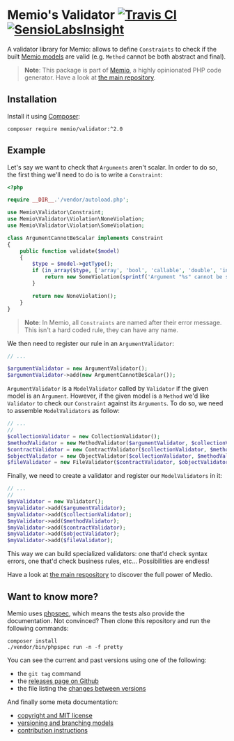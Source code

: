 # Memio's Validator [![Travis CI](https://travis-ci.org/memio/validator.png)](https://travis-ci.org/memio/validator) [![SensioLabsInsight](https://insight.sensiolabs.com/projects/e5794d5b-5305-4569-bc9b-caeecf9ae982/mini.png)](https://insight.sensiolabs.com/projects/e5794d5b-5305-4569-bc9b-caeecf9ae982)

A validator library for Memio: allows to define `Constraints` to check if the built
[Memio models](http://github.com/memio/model) are valid
(e.g. `Method` cannot be both abstract and final).

> **Note**: This package is part of [Memio](http://memio.github.io/memio), a highly opinionated PHP code generator.
> Have a look at [the main repository](http://github.com/memio/memio).

## Installation

Install it using [Composer](https://getcomposer.org/download):

    composer require memio/validator:^2.0

## Example

Let's say we want to check that `Arguments` aren't scalar. In order to do so,
the first thing we'll need to do is to write a `Constraint`:

```php
<?php

require __DIR__.'/vendor/autoload.php';

use Memio\Validator\Constraint;
use Memio\Validator\Violation\NoneViolation;
use Memio\Validator\Violation\SomeViolation;

class ArgumentCannotBeScalar implements Constraint
{
    public function validate($model)
    {
        $type = $model->getType();
        if (in_array($type, ['array', 'bool', 'callable', 'double', 'int', 'mixed', 'null', 'resource', 'string'], true)) {
            return new SomeViolation(sprintf('Argument "%s" cannot be scalar', $model->getName()));
        }

        return new NoneViolation();
    }
}
```

> **Note**: In Memio, all `Constraints` are named after their error message.
> This isn't a hard coded rule, they can have any name.

We then need to register our rule in an `ArgumentValidator`:

```php
// ...

$argumentValidator = new ArgumentValidator();
$argumentValidator->add(new ArgumentCannotBeScalar());
```

`ArgumentValidator` is a `ModelValidator` called by `Validator` if the given model
is an `Argument`. However, if the given model is a `Method` we'd like `Validator`
to check our `Constraint` against its `Arguments`. To do so, we need to assemble
`ModelValidators` as follow:

```php
// ...
//
$collectionValidator = new CollectionValidator();
$methodValidator = new MethodValidator($argumentValidator, $collectionValidator);
$contractValidator = new ContractValidator($collectionValidator, $methodValidator);
$objectValidator = new ObjectValidator($collectionValidator, $methodValidator);
$fileValidator = new FileValidator($contractValidator, $objectValidator);
```

Finally, we need to create a validator and register our `ModelValidators` in it:

```php
// ...
//
$myValidator = new Validator();
$myValidator->add($argumentValidator);
$myValidator->add($collectionValidator);
$myValidator->add($methodValidator);
$myValidator->add($contractValidator);
$myValidator->add($objectValidator);
$myValidator->add($fileValidator);
```

This way we can build specialized validators: one that'd check syntax errors, one that'd
check business rules, etc... Possibilities are endless!

Have a look at [the main respository](http://github.com/memio/memio) to discover the full power of Medio.

## Want to know more?

Memio uses [phpspec](http://phpspec.net/), which means the tests also provide the documentation.
Not convinced? Then clone this repository and run the following commands:

    composer install
    ./vendor/bin/phpspec run -n -f pretty

You can see the current and past versions using one of the following:

* the `git tag` command
* the [releases page on Github](https://github.com/memio/memio/releases)
* the file listing the [changes between versions](CHANGELOG.md)

And finally some meta documentation:

* [copyright and MIT license](LICENSE)
* [versioning and branching models](VERSIONING.md)
* [contribution instructions](CONTRIBUTING.md)
